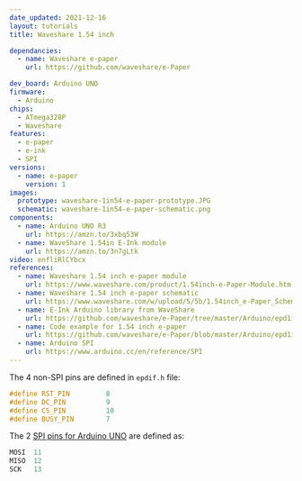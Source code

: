 ```yaml
---
date_updated: 2021-12-16
layout: tutorials
title: Waveshare 1.54 inch

dependancies:
  - name: Waveshare e-paper
    url: https://github.com/waveshare/e-Paper

dev_board: Arduino UNO
firmware:
  - Arduino
chips:
  - ATmega328P
  - Waveshare
features:
  - e-paper
  - e-ink
  - SPI
versions:
  - name: e-paper
    version: 1
images:
  prototype: waveshare-1in54-e-paper-prototype.JPG
  schematic: waveshare-1in54-e-paper-schematic.png
components:
  - name: Arduino UNO R3
    url: https://amzn.to/3xbq53W
  - name: WaveShare 1.54in E-Ink module
    url: https://amzn.to/3n7gLtk
video: enfliRlCYbcx
references:
  - name: Waveshare 1.54 inch e-paper module
    url: https://www.waveshare.com/product/1.54inch-e-Paper-Module.htm
  - name: Waveshare 1.54 inch e-paper schematic
    url: https://www.waveshare.com/w/upload/5/5b/1.54inch_e-Paper_Schematic.pdf
  - name: E-Ink Arduino library from WaveShare
    url: https://github.com/waveshare/e-Paper/tree/master/Arduino/epd1in54
  - name: Code example for 1.54 inch e-paper
    url: https://github.com/waveshare/e-Paper/blob/master/Arduino/epd1in54/epd1in54.ino
  - name: Arduino SPI
    url: https://www.arduino.cc/en/reference/SPI
---
```


The 4 non-SPI pins are defined in `epdif.h` file:

```c
#define RST_PIN         8
#define DC_PIN          9
#define CS_PIN          10
#define BUSY_PIN        7
```

The 2 [SPI pins for Arduino UNO](https://www.arduino.cc/en/reference/SPI) are defined as:

```c
MOSI  11
MISO  12
SCK   13
```

